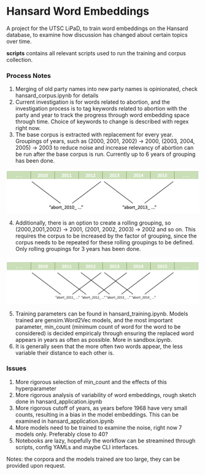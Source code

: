 # Hansard Word Embeddings

A project for the UTSC LiPaD, to train word embeddings on the Hansard database, to examine how discussion has changed about certain topics over time.

**scripts** contains all relevant scripts used to run the training and corpus collection. 

### Process Notes

1. Merging of old party names into new party names is opinionated, check hansard_corpus.ipynb for details
2. Current investigation is for words related to abortion, and the investigation process is to tag keywords related to abortion with the party and year to track the progress through word embedding space through time. Choice of keywords to change is described with regex right now. 
3. The base corpus is extracted with replacement for every year. Groupings of years, such as (2000, 2001, 2002) -> 2000, (2003, 2004, 2005) -> 2003 to reduce noise and increase relevancy of abortion can be run after the base corpus is run. Currently up to 6 years of grouping has been done.

![alt text](img/grouping.png "Grouping")

4. Additionally, there is an option to create a rolling grouping, so (2000,2001,2002) -> 2001, (2001, 2002, 2003) -> 2002 and so on. This requires the corpus to be increased by the factor of grouping, since the corpus needs to be repeated for these rolling groupings to be defined. Only rolling groupings for 3 years has been done. 

![alt text](img/grouping_rolling.png "Rolling Grouping")

5. Training parameters can be found in hansard_training.ipynb. Models trained are gensim.Word2Vec models, and the most important parameter, min_count (minimum count of word for the word to be considered) is decided empiricaly through ensuring the replaced word appears in years as often as possible. More in sandbox.ipynb. 
6. It is generally seen that the more often two words appear, the less variable their distance to each other is. 

### Issues 

1. More rigorous selection of min_count and the effects of this hyperparameter
2. More rigorous analysis of variability of word embeddings, rough sketch done in hansard_application.ipynb
3. More rigorous cutoff of years, as years before 1968 have very small counts, resulting in a bias in the model embeddings. This can be examined in hansard_application.ipynb
4. More models need to be trained to examine the noise, right now 7 models only. Preferably close to 40? 
5. Notebooks are lazy, hopefully the workflow can be streamined through scripts, config YAMLs and maybe CLI interfaces.  

Notes: the corpora and the models trained are too large, they can be provided upon request.
